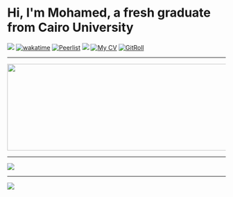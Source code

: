 # Hi, I'm Mohamed, a fresh graduate from Cairo University

[![](https://visitcount.itsvg.in/api?id=MH0386&label=Profile%20Views&color=12&icon=0&pretty=true)](https://visitcount.itsvg.in/analytics/MH0386)
[![wakatime](https://wakatime.com/badge/user/e4d8d817-59ad-4a5a-8eb5-e35ff92d6626.svg)](https://wakatime.com/@MH0386)
[![Peerlist](https://img.shields.io/badge/Peerlist-gray)](https://peerlist.io/mh0386)
[![](https://www.codewars.com/users/MH0386/badges/micro)](https://www.codewars.com/users/MH0386)
[![My CV](https://img.shields.io/badge/My%20CV-My%20CV)](https://github.com/MH0386/MH0386/blob/main/resume.pdf)
[![GitRoll](https://img.shields.io/badge/GitRoll-blue)](https://gitroll.io/profile/uZb4MEBrxYReBqPwHa4MWRdtFmg03)

---

<a href="https://github.com/devxb/gitanimals">
  <img
    src="https://render.gitanimals.org/lines/MH0386?pet-id=655173833356605893"
    width="800"
    height="200"
  />
</a>

---

![](https://github-readme-stats.vercel.app/api?username=MH0386&theme=github_dark&show_icons=true&hide_border=true&include_all_commits=true&count_private=true&&show=reviews,discussions_started,discussions_answered,prs_merged,prs_merged_percentage)

---

![](https://wakatime.com/share/@MH0386/3a81e9d2-c6fa-4402-82fd-dd0b84107d5a.svg)
